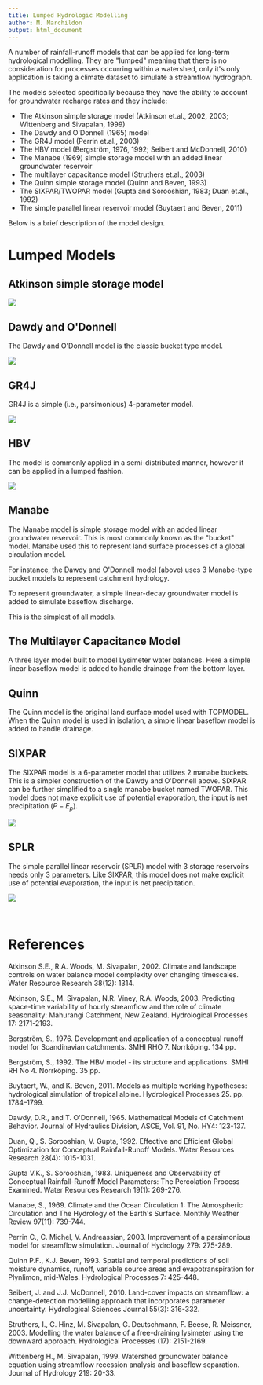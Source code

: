 ```yaml
---
title: Lumped Hydrologic Modelling
author: M. Marchildon
output: html_document
---
```



A number of rainfall-runoff models that can be applied for long-term hydrological modelling. They are "lumped" meaning that there is no consideration for processes occurring within a watershed, only it's only application is taking a climate dataset to simulate a streamflow hydrograph.

The models selected specifically because they have the ability to account for groundwater recharge rates and they include:

* The Atkinson simple storage model (Atkinson et.al., 2002, 2003; Wittenberg and Sivapalan, 1999)
* The Dawdy and O'Donnell (1965) model
* The GR4J model (Perrin et.al., 2003)
* The HBV model (Bergström, 1976, 1992; Seibert and McDonnell, 2010)
* The Manabe (1969) simple storage model with an added linear groundwater reservoir
* The multilayer capacitance model (Struthers et.al., 2003)
* The Quinn simple storage model (Quinn and Beven, 1993)
* The SIXPAR/TWOPAR model (Gupta and Sorooshian, 1983; Duan et.al., 1992)
* The simple parallel linear reservoir model (Buytaert and Beven, 2011)

Below is a brief description of the model design.

# Lumped Models


## Atkinson simple storage model

![](fig/Atkinson.png)


## Dawdy and O'Donnell

The Dawdy and O'Donnell model is the classic bucket type model.

![](fig/DawdyODonnellModel.png)


## GR4J

GR4J is a simple (i.e., parsimonious) 4-parameter model.

![](fig/GR4J.png)


## HBV

The model is commonly applied in a semi-distributed manner, however it can be applied in a lumped fashion.

![](fig/HBV.png)


## Manabe

The Manabe model is simple storage model with an added linear groundwater reservoir. This is most commonly known as the "bucket" model. Manabe used this to represent land surface processes of a global circulation model.

For instance, the Dawdy and O'Donnell model (above) uses 3 Manabe-type bucket models to represent catchment hydrology.

To represent groundwater, a simple linear-decay groundwater model is added to simulate baseflow discharge.

This is the simplest of all models.


## The Multilayer Capacitance Model

A three layer model built to model Lysimeter water balances. Here a simple linear baseflow model is added to handle drainage from the bottom layer.


## Quinn

The Quinn model is the original land surface model used with TOPMODEL. When the Quinn model is used in isolation, a simple linear baseflow model is added to handle drainage.


## SIXPAR

The SIXPAR model is a 6-parameter model that utilizes 2 manabe buckets. This is a simpler construction of the Dawdy and O'Donnell above. SIXPAR can be further simplified to a single manabe bucket named TWOPAR. This model does not make explicit use of potential evaporation, the input is net precipitation $(P-E_p)$.

![](fig/sixpar.png)


## SPLR

The simple parallel linear reservoir (SPLR) model with 3 storage reservoirs needs only 3 parameters. Like SIXPAR, this model does not make explicit use of potential evaporation, the input is net precipitation.

![](fig/SPLR.png)

<br>

# References

Atkinson S.E., R.A. Woods, M. Sivapalan, 2002. Climate and landscape controls on water balance model complexity over changing timescales. Water Resource Research 38(12): 1314.

Atkinson, S.E., M. Sivapalan, N.R. Viney, R.A. Woods, 2003. Predicting space-time variability of hourly streamflow and the role of climate seasonality: Mahurangi Catchment, New Zealand. Hydrological Processes 17: 2171-2193.

Bergström, S., 1976. Development and application of a conceptual runoff model for Scandinavian catchments. SMHI RHO 7. Norrköping. 134 pp.

Bergström, S., 1992. The HBV model - its structure and applications. SMHI RH No 4. Norrköping. 35 pp.

Buytaert, W., and K. Beven, 2011. Models as multiple working hypotheses: hydrological simulation of tropical alpine. Hydrological Processes 25. pp. 1784–1799.

Dawdy, D.R., and T. O'Donnell, 1965. Mathematical Models of Catchment Behavior. Journal of Hydraulics Division, ASCE, Vol. 91, No. HY4: 123-137.

Duan, Q., S. Sorooshian, V. Gupta, 1992. Effective and Efficient Global Optimization for Conceptual Rainfall-Runoff Models. Water Resources Research 28(4): 1015-1031.

Gupta V.K., S. Sorooshian, 1983. Uniqueness and Observability of Conceptual Rainfall-Runoff Model Parameters: The Percolation Process Examined. Water Resources Research 19(1): 269-276.

Manabe, S., 1969. Climate and the Ocean Circulation 1: The Atmospheric Circulation and The Hydrology of the Earth's Surface. Monthly Weather Review 97(11): 739-744.

Perrin C., C. Michel, V. Andreassian, 2003. Improvement of a parsimonious model for streamflow simulation. Journal of Hydrology 279: 275-289.

Quinn P.F., K.J. Beven, 1993. Spatial and temporal predictions of soil moisture dynamics, runoff, variable source areas and evapotranspiration for Plynlimon, mid-Wales. Hydrological Processes 7: 425-448.

Seibert, J. and J.J. McDonnell, 2010. Land-cover impacts on streamflow: a change-detection modelling approach that incorporates parameter uncertainty. Hydrological Sciences Journal 55(3): 316-332.

Struthers, I., C. Hinz, M. Sivapalan, G. Deutschmann, F. Beese, R. Meissner, 2003. Modelling the water balance of a free-draining lysimeter using the downward approach. Hydrological Processes (17): 2151-2169.

Wittenberg H., M. Sivapalan, 1999. Watershed groundwater balance equation using streamflow recession analysis and baseflow separation. Journal of Hydrology 219: 20-33.
